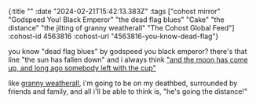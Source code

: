 {:title ""
 :date "2024-02-21T15:42:13.383Z"
 :tags ["cohost mirror" "Godspeed You! Black Emperor" "the dead flag blues" "Cake" "the distance" "the jilting of granny weatherall" "The Cohost Global Feed"]
 :cohost-id 4563816
 :cohost-url "4563816-you-know-dead-flag"}

you know "dead flag blues" by godspeed you black emperor? there's that line "the sun has fallen down" and i always think ["and the moon has come up, and long ago somebody left with the cup"](https://www.youtube.com/watch?v=F_HoMkkRHv8)

like [granny weatherall](https://en.wikipedia.org/wiki/The_Jilting_of_Granny_Weatherall), i'm going to be on my deathbed, surrounded by friends and family, and all i'll be able to think is, "he's going the distance!"
